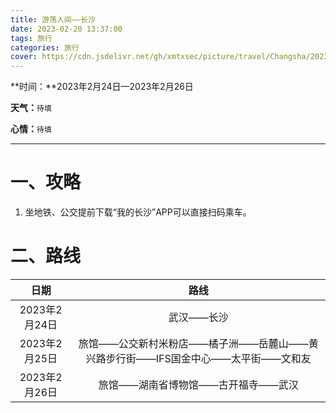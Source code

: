 ```yaml
---
title: 游荡人间——长沙
date: 2023-02-20 13:37:00
tags: 旅行
categories: 旅行
cover: https://cdn.jsdelivr.net/gh/xmtxsec/picture/travel/Changsha/202302201342927.jpg
---
```






**时间：**2023年2月24日—2023年2月26日

**天气：**`待填`

**心情：**`待填`

------

# 一、攻略

1. 坐地铁、公交提前下载“我的长沙”APP可以直接扫码乘车。



# 二、路线

|     日期      |                             路线                             |
| :-----------: | :----------------------------------------------------------: |
| 2023年2月24日 |                          武汉——长沙                          |
| 2023年2月25日 | 旅馆——公交新村米粉店——橘子洲——岳麓山——黄兴路步行街——IFS国金中心——太平街——文和友 |
| 2023年2月26日 |              旅馆——湖南省博物馆——古开福寺——武汉              |







